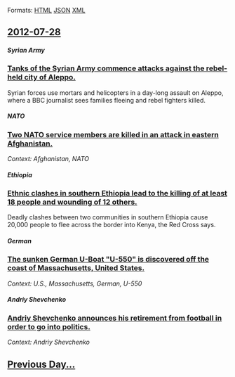 
Formats: [HTML](2012/07/28/index.html)  [JSON](2012/07/28/index.json)  [XML](2012/07/28/index.xml)  

## [2012-07-28](/news/2012/07/28/index.md)

##### Syrian Army
### [Tanks of the Syrian Army commence attacks against the rebel-held city of Aleppo. ](/news/2012/07/28/tanks-of-the-syrian-army-commence-attacks-against-the-rebel-held-city-of-aleppo.md)
Syrian forces use mortars and helicopters in a day-long assault on Aleppo, where a BBC journalist sees families fleeing and rebel fighters killed.

##### NATO
### [Two NATO service members are killed in an attack in eastern Afghanistan. ](/news/2012/07/28/two-nato-service-members-are-killed-in-an-attack-in-eastern-afghanistan.md)
_Context: Afghanistan, NATO_

##### Ethiopia
### [Ethnic clashes in southern Ethiopia lead to the killing of at least 18 people and wounding of 12 others. ](/news/2012/07/28/ethnic-clashes-in-southern-ethiopia-lead-to-the-killing-of-at-least-18-people-and-wounding-of-12-others.md)
Deadly clashes between two communities in southern Ethiopia cause 20,000 people to flee across the border into Kenya, the Red Cross says.

##### German
### [The sunken German U-Boat "U-550" is discovered off the coast of Massachusetts, United States. ](/news/2012/07/28/the-sunken-german-u-boat-u-550-is-discovered-off-the-coast-of-massachusetts-united-states.md)
_Context: U.S., Massachusetts, German, U-550_

##### Andriy Shevchenko
### [Andriy Shevchenko announces his retirement from football in order to go into politics. ](/news/2012/07/28/andriy-shevchenko-announces-his-retirement-from-football-in-order-to-go-into-politics.md)
_Context: Andriy Shevchenko_

## [Previous Day...](/news/2012/07/27/index.md)

